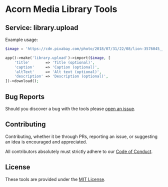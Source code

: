 # Acorn Media Library Tools

## Service: library.upload

Example usage:

```php
$image = 'https://cdn.pixabay.com/photo/2018/07/31/22/08/lion-3576045__340.jpg';

app()->make('library.upload')->import($image, [
    'title'       => 'Title (optional)',
    'caption'     => 'Caption (optional)',
    'altText'     => 'Alt text (optional)',
    'description' => 'Description (optional)',
])->download();
```

## Bug Reports

Should you discover a bug with the tools please [open an issue](https://github.com/pixelcollective/acorn-media-tools/issues).

## Contributing

Contributing, whether it be through PRs, reporting an issue, or suggesting an idea is encouraged and appreciated.

All contributors absolutely must strictly adhere to our [Code of Conduct](https://github.com/pixelcollective/acorn-media-tools/blob/master/LICENSE.md).

## License

These tools are provided under the [MIT License](https://github.com/pixelcollective/acorn-media-tools/blob/master/LICENSE.md).
